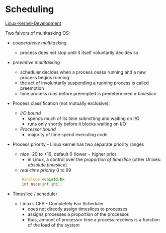 # Scheduling

[Linux-Kernel-Development]

Two falvors of multitasking OS:

* _cooperateive multitasking_
  * process does not stop until it itself voluntarily decides so
* _preemtive multitasking_
  * scheduler decides when a process ceass running and a new process begins running
  * the act of involuntarily suspending a running process is called preemption
  * time process runs before preempted is predetermined = _timeslice_

* Process classification (not mutually exclusive):
  * _I/O bound_
    * spends much of its time submitting and waiting on I/O
    * runs only shortly before it blocks waiting on I/O
  * _Processor bound_
    * majority of time spend executing code

* Process priority - Linux kernel has two separate priority ranges
  * _nice_ -20 to +19, default 0  (lower = higher prio)
    * in Linux, a control over the _proportion of timeslice_ (other Unixes: _absolute timeslice_)
  * _real-time priority_ 0 to 99
  ```c
      #include <unistd.h>
      int nice(int inc);
   ```

* Timeslice / scheduler
  * Linux’s CFS - Completely Fair Scheduler
    * does not directly assign timeslices to processes
    * assigns processes a proportion of the processor.
    * thus, amount of processor time a process receives is a function of the load of the system

[Linux-System-Programming]:https://www.oreilly.com/library/view/linux-system-programming/9781449341527/
[Linux-Kernel-Development]:https://www.oreilly.com/library/view/linux-kernel-development/9780768696974/
[Operating-System-Concepts]: https://codex.cs.yale.edu/avi/os-book/
